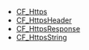 - [CF_Https](/web/cf_https.md)
- [CF_HttpsHeader](/web/cf_httpsheader.md)
- [CF_HttpsResponse](/web/cf_httpsresponse.md)
- [CF_HttpsString](/web/cf_httpsstring.md)


